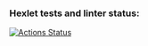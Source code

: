 ### Hexlet tests and linter status:
[![Actions Status](https://github.com/Salamdi/frontend-project-lvl3/workflows/hexlet-check/badge.svg)](https://github.com/Salamdi/frontend-project-lvl3/actions)